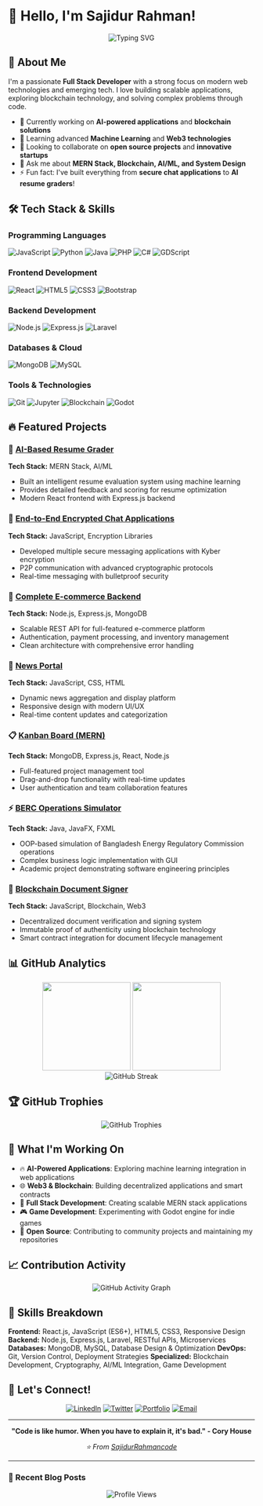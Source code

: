 # 👋 Hello, I'm Sajidur Rahman!

<div align="center">
  <img src="https://readme-typing-svg.herokuapp.com?font=Fira+Code&pause=1000&color=2E9EF7&width=435&lines=Full+Stack+Developer;MERN+Stack+Developer;Blockchain++Enthusiast;Problem+Solver;AI+%26+ML+Explorer" alt="Typing SVG" />
</div>

## 🚀 About Me

I'm a passionate **Full Stack Developer** with a strong focus on modern web technologies and emerging tech. I love building scalable applications, exploring blockchain technology, and solving complex problems through code.

- 🔭 Currently working on **AI-powered applications** and **blockchain solutions**
- 🌱 Learning advanced **Machine Learning** and **Web3 technologies**
- 👯 Looking to collaborate on **open source projects** and **innovative startups**
- 💬 Ask me about **MERN Stack, Blockchain, AI/ML, and System Design**
- ⚡ Fun fact: I've built everything from **secure chat applications** to **AI resume graders**!

## 🛠️ Tech Stack & Skills

### Programming Languages
![JavaScript](https://img.shields.io/badge/-JavaScript-F7DF1E?style=flat-square&logo=javascript&logoColor=black)
![Python](https://img.shields.io/badge/-Python-3776AB?style=flat-square&logo=python&logoColor=white)
![Java](https://img.shields.io/badge/-Java-007396?style=flat-square&logo=java&logoColor=white)
![PHP](https://img.shields.io/badge/-PHP-777BB4?style=flat-square&logo=php&logoColor=white)
![C#](https://img.shields.io/badge/-C%23-239120?style=flat-square&logo=c-sharp&logoColor=white)
![GDScript](https://img.shields.io/badge/-GDScript-478CBF?style=flat-square&logo=godot-engine&logoColor=white)

### Frontend Development
![React](https://img.shields.io/badge/-React-61DAFB?style=flat-square&logo=react&logoColor=black)
![HTML5](https://img.shields.io/badge/-HTML5-E34F26?style=flat-square&logo=html5&logoColor=white)
![CSS3](https://img.shields.io/badge/-CSS3-1572B6?style=flat-square&logo=css3&logoColor=white)
![Bootstrap](https://img.shields.io/badge/-Bootstrap-7952B3?style=flat-square&logo=bootstrap&logoColor=white)

### Backend Development
![Node.js](https://img.shields.io/badge/-Node.js-339933?style=flat-square&logo=node.js&logoColor=white)
![Express.js](https://img.shields.io/badge/-Express.js-000000?style=flat-square&logo=express&logoColor=white)
![Laravel](https://img.shields.io/badge/-Laravel-FF2D20?style=flat-square&logo=laravel&logoColor=white)

### Databases & Cloud
![MongoDB](https://img.shields.io/badge/-MongoDB-47A248?style=flat-square&logo=mongodb&logoColor=white)
![MySQL](https://img.shields.io/badge/-MySQL-4479A1?style=flat-square&logo=mysql&logoColor=white)

### Tools & Technologies
![Git](https://img.shields.io/badge/-Git-F05032?style=flat-square&logo=git&logoColor=white)
![Jupyter](https://img.shields.io/badge/-Jupyter-F37626?style=flat-square&logo=jupyter&logoColor=white)
![Blockchain](https://img.shields.io/badge/-Blockchain-121D33?style=flat-square&logo=blockchain-dot-com&logoColor=white)
![Godot](https://img.shields.io/badge/-Godot-478CBF?style=flat-square&logo=godot-engine&logoColor=white)

## 🔥 Featured Projects

### 🤖 [AI-Based Resume Grader](https://github.com/SajidurRahmancode/AI-Based-Resume-Grader-using-MERN)
**Tech Stack:** MERN Stack, AI/ML
- Built an intelligent resume evaluation system using machine learning
- Provides detailed feedback and scoring for resume optimization
- Modern React frontend with Express.js backend

### 🔐 [End-to-End Encrypted Chat Applications](https://github.com/SajidurRahmancode/End-to-End-encrypted-Chat)
**Tech Stack:** JavaScript, Encryption Libraries
- Developed multiple secure messaging applications with Kyber encryption
- P2P communication with advanced cryptographic protocols
- Real-time messaging with bulletproof security

### 🏢 [Complete E-commerce Backend](https://github.com/SajidurRahmancode/Complete-E-commerce-project-Backend)
**Tech Stack:** Node.js, Express.js, MongoDB
- Scalable REST API for full-featured e-commerce platform
- Authentication, payment processing, and inventory management
- Clean architecture with comprehensive error handling

### 📰 [News Portal](https://github.com/SajidurRahmancode/News-Portal-Public)
**Tech Stack:** JavaScript, CSS, HTML
- Dynamic news aggregation and display platform
- Responsive design with modern UI/UX
- Real-time content updates and categorization

### 📋 [Kanban Board (MERN)](https://github.com/SajidurRahmancode/Kanban-board-Using-Mern)
**Tech Stack:** MongoDB, Express.js, React, Node.js
- Full-featured project management tool
- Drag-and-drop functionality with real-time updates
- User authentication and team collaboration features

### ⚡ [BERC Operations Simulator](https://github.com/SajidurRahmancode/Simulating-operations-of-BERC-using-Java-and-fxml)
**Tech Stack:** Java, JavaFX, FXML
- OOP-based simulation of Bangladesh Energy Regulatory Commission operations
- Complex business logic implementation with GUI
- Academic project demonstrating software engineering principles

### 🔗 [Blockchain Document Signer](https://github.com/SajidurRahmancode/Blockchain-based-document-signer)
**Tech Stack:** JavaScript, Blockchain, Web3
- Decentralized document verification and signing system
- Immutable proof of authenticity using blockchain technology
- Smart contract integration for document lifecycle management

## 📊 GitHub Analytics

<div align="center">
  <img height="180em" src="https://github-readme-stats.vercel.app/api?username=SajidurRahmancode&show_icons=true&theme=tokyonight&include_all_commits=true&count_private=true"/>
  <img height="180em" src="https://github-readme-stats.vercel.app/api/top-langs/?username=SajidurRahmancode&layout=compact&langs_count=8&theme=tokyonight"/>
</div>

<div align="center">
  <img src="https://github-readme-streak-stats.herokuapp.com/?user=SajidurRahmancode&theme=tokyonight" alt="GitHub Streak" />
</div>

## 🏆 GitHub Trophies
<div align="center">
  <img src="https://github-profile-trophy.vercel.app/?username=SajidurRahmancode&theme=tokyonight&no-frame=false&no-bg=false&margin-w=4" alt="GitHub Trophies" />
</div>

## 💼 What I'm Working On

- 🔥 **AI-Powered Applications**: Exploring machine learning integration in web applications
- 🌐 **Web3 & Blockchain**: Building decentralized applications and smart contracts
- 📱 **Full Stack Development**: Creating scalable MERN stack applications
- 🎮 **Game Development**: Experimenting with Godot engine for indie games
- 🚀 **Open Source**: Contributing to community projects and maintaining my repositories

## 📈 Contribution Activity

<div align="center">
  <img src="https://github-readme-activity-graph.vercel.app/graph?username=SajidurRahmancode&theme=tokyo-night" alt="GitHub Activity Graph" />
</div>

## 🎯 Skills Breakdown

**Frontend:** React.js, JavaScript (ES6+), HTML5, CSS3, Responsive Design
**Backend:** Node.js, Express.js, Laravel, RESTful APIs, Microservices
**Databases:** MongoDB, MySQL, Database Design & Optimization
**DevOps:** Git, Version Control, Deployment Strategies
**Specialized:** Blockchain Development, Cryptography, AI/ML Integration, Game Development

## 🤝 Let's Connect!

<div align="center">
  
[![LinkedIn](https://img.shields.io/badge/-LinkedIn-0077B5?style=for-the-badge&logo=linkedin&logoColor=white)](https://linkedin.com/in/yourprofile)
[![Twitter](https://img.shields.io/badge/-Twitter-1DA1F2?style=for-the-badge&logo=twitter&logoColor=white)](https://twitter.com/yourprofile)
[![Portfolio](https://img.shields.io/badge/-Portfolio-FF5722?style=for-the-badge&logo=firefox&logoColor=white)](https://sajidurrahmancode.github.io/folio1.github.io/)
[![Email](https://img.shields.io/badge/-Email-D14836?style=for-the-badge&logo=gmail&logoColor=white)](mailto:your.email@example.com)

</div>

---

<div align="center">
  
**"Code is like humor. When you have to explain it, it's bad." - Cory House**

*⭐ From [SajidurRahmancode](https://github.com/SajidurRahmancode)*

</div>

---

### 📝 Recent Blog Posts
<!-- BLOG-POST-LIST:START -->
<!-- BLOG-POST-LIST:END -->

<div align="center">
  <img src="https://komarev.com/ghpvc/?username=SajidurRahmancode&color=blueviolet&style=flat-square&label=Profile+Views" alt="Profile Views" />
</div>

